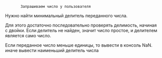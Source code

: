            Запрашиваем число у пользователя 

Нужно найти минимальный делитель переданного числа.

Для этого достаточно последовательно проверять делимость, начиная с двойки. Если делитель не найден, значит число простое, и делителем является само число.

Если переданное число меньше единицы, то вывести в консоль  NaN. иначе вывести наименьший делитель числа 
